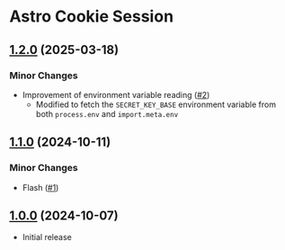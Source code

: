 # Astro Cookie Session

## [1.2.0](https://github.com/koyopro/astro-cookie-session/compare/1.1.0...1.2.0) (2025-03-18)

### Minor Changes

- Improvement of environment variable reading ([#2](https://github.com/koyopro/astro-cookie-session/pull/2))
  - Modified to fetch the `SECRET_KEY_BASE` environment variable from both `process.env` and `import.meta.env`

## [1.1.0](https://github.com/koyopro/astro-cookie-session/compare/1.0.0...1.1.0) (2024-10-11)

### Minor Changes

- Flash ([#1](https://github.com/koyopro/astro-cookie-session/pull/1))

## [1.0.0](https://github.com/koyopro/astro-cookie-session/commits/1.0.0) (2024-10-07)

- Initial release
